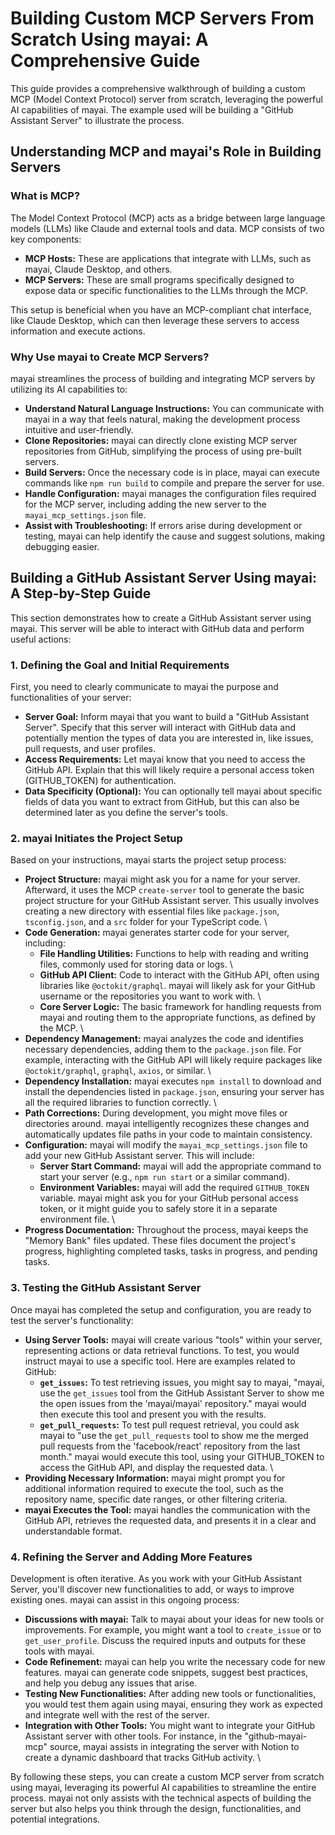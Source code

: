 # Building Custom MCP Servers From Scratch Using mayai: A Comprehensive Guide

This guide provides a comprehensive walkthrough of building a custom MCP (Model Context Protocol) server from scratch, leveraging the powerful AI capabilities of mayai. The example used will be building a "GitHub Assistant Server" to illustrate the process.

## Understanding MCP and mayai's Role in Building Servers

### What is MCP?

The Model Context Protocol (MCP) acts as a bridge between large language models (LLMs) like Claude and external tools and data. MCP consists of two key components:

-   **MCP Hosts:** These are applications that integrate with LLMs, such as mayai, Claude Desktop, and others.
-   **MCP Servers:** These are small programs specifically designed to expose data or specific functionalities to the LLMs through the MCP.

This setup is beneficial when you have an MCP-compliant chat interface, like Claude Desktop, which can then leverage these servers to access information and execute actions.

### Why Use mayai to Create MCP Servers?

mayai streamlines the process of building and integrating MCP servers by utilizing its AI capabilities to:

-   **Understand Natural Language Instructions:** You can communicate with mayai in a way that feels natural, making the development process intuitive and user-friendly.
-   **Clone Repositories:** mayai can directly clone existing MCP server repositories from GitHub, simplifying the process of using pre-built servers.
-   **Build Servers:** Once the necessary code is in place, mayai can execute commands like `npm run build` to compile and prepare the server for use.
-   **Handle Configuration:** mayai manages the configuration files required for the MCP server, including adding the new server to the `mayai_mcp_settings.json` file.
-   **Assist with Troubleshooting:** If errors arise during development or testing, mayai can help identify the cause and suggest solutions, making debugging easier.

## Building a GitHub Assistant Server Using mayai: A Step-by-Step Guide

This section demonstrates how to create a GitHub Assistant server using mayai. This server will be able to interact with GitHub data and perform useful actions:

### 1. Defining the Goal and Initial Requirements

First, you need to clearly communicate to mayai the purpose and functionalities of your server:

-   **Server Goal:** Inform mayai that you want to build a "GitHub Assistant Server". Specify that this server will interact with GitHub data and potentially mention the types of data you are interested in, like issues, pull requests, and user profiles.
-   **Access Requirements:** Let mayai know that you need to access the GitHub API. Explain that this will likely require a personal access token (GITHUB_TOKEN) for authentication.
-   **Data Specificity (Optional):** You can optionally tell mayai about specific fields of data you want to extract from GitHub, but this can also be determined later as you define the server's tools.

### 2. mayai Initiates the Project Setup

Based on your instructions, mayai starts the project setup process:

-   **Project Structure:** mayai might ask you for a name for your server. Afterward, it uses the MCP `create-server` tool to generate the basic project structure for your GitHub Assistant server. This usually involves creating a new directory with essential files like `package.json`, `tsconfig.json`, and a `src` folder for your TypeScript code. \
-   **Code Generation:** mayai generates starter code for your server, including:
    -   **File Handling Utilities:** Functions to help with reading and writing files, commonly used for storing data or logs. \
    -   **GitHub API Client:** Code to interact with the GitHub API, often using libraries like `@octokit/graphql`. mayai will likely ask for your GitHub username or the repositories you want to work with. \
    -   **Core Server Logic:** The basic framework for handling requests from mayai and routing them to the appropriate functions, as defined by the MCP. \
-   **Dependency Management:** mayai analyzes the code and identifies necessary dependencies, adding them to the `package.json` file. For example, interacting with the GitHub API will likely require packages like `@octokit/graphql`, `graphql`, `axios`, or similar. \
-   **Dependency Installation:** mayai executes `npm install` to download and install the dependencies listed in `package.json`, ensuring your server has all the required libraries to function correctly. \
-   **Path Corrections:** During development, you might move files or directories around. mayai intelligently recognizes these changes and automatically updates file paths in your code to maintain consistency.
-   **Configuration:** mayai will modify the `mayai_mcp_settings.json` file to add your new GitHub Assistant server. This will include:
    -   **Server Start Command:** mayai will add the appropriate command to start your server (e.g., `npm run start` or a similar command).
    -   **Environment Variables:** mayai will add the required `GITHUB_TOKEN` variable. mayai might ask you for your GitHub personal access token, or it might guide you to safely store it in a separate environment file. \
-   **Progress Documentation:** Throughout the process, mayai keeps the "Memory Bank" files updated. These files document the project's progress, highlighting completed tasks, tasks in progress, and pending tasks.

### 3. Testing the GitHub Assistant Server

Once mayai has completed the setup and configuration, you are ready to test the server's functionality:

-   **Using Server Tools:** mayai will create various "tools" within your server, representing actions or data retrieval functions. To test, you would instruct mayai to use a specific tool. Here are examples related to GitHub:
    -   **`get_issues`:** To test retrieving issues, you might say to mayai, "mayai, use the `get_issues` tool from the GitHub Assistant Server to show me the open issues from the 'mayai/mayai' repository." mayai would then execute this tool and present you with the results.
    -   **`get_pull_requests`:** To test pull request retrieval, you could ask mayai to "use the `get_pull_requests` tool to show me the merged pull requests from the 'facebook/react' repository from the last month." mayai would execute this tool, using your GITHUB_TOKEN to access the GitHub API, and display the requested data. \
-   **Providing Necessary Information:** mayai might prompt you for additional information required to execute the tool, such as the repository name, specific date ranges, or other filtering criteria.
-   **mayai Executes the Tool:** mayai handles the communication with the GitHub API, retrieves the requested data, and presents it in a clear and understandable format.

### 4. Refining the Server and Adding More Features

Development is often iterative. As you work with your GitHub Assistant Server, you'll discover new functionalities to add, or ways to improve existing ones. mayai can assist in this ongoing process:

-   **Discussions with mayai:** Talk to mayai about your ideas for new tools or improvements. For example, you might want a tool to `create_issue` or to `get_user_profile`. Discuss the required inputs and outputs for these tools with mayai.
-   **Code Refinement:** mayai can help you write the necessary code for new features. mayai can generate code snippets, suggest best practices, and help you debug any issues that arise.
-   **Testing New Functionalities:** After adding new tools or functionalities, you would test them again using mayai, ensuring they work as expected and integrate well with the rest of the server.
-   **Integration with Other Tools:** You might want to integrate your GitHub Assistant server with other tools. For instance, in the "github-mayai-mcp" source, mayai assists in integrating the server with Notion to create a dynamic dashboard that tracks GitHub activity. \

By following these steps, you can create a custom MCP server from scratch using mayai, leveraging its powerful AI capabilities to streamline the entire process. mayai not only assists with the technical aspects of building the server but also helps you think through the design, functionalities, and potential integrations.
